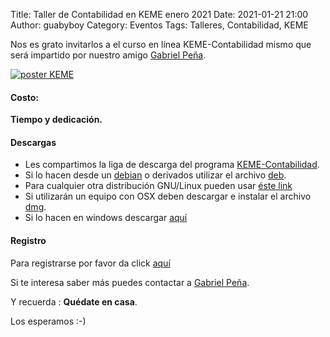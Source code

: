 Title: Taller de Contabilidad en KEME enero 2021
Date: 2021-01-21 21:00
Author: guabyboy
Category: Eventos
Tags: Talleres, Contabilidad, KEME

Nos es grato invitarlos a el curso en línea KEME-Contabilidad mismo que será impartido por nuestro amigo [Gabriel Peña](https://twitter.com/guabyboy).

[![poster KEME]({attach}2021-01-21-taller-contabilidad-keme/PosterContaGulag2021.png)]({attach}2021-01-21-taller-contabilidad-keme/PosterContaGulag2021.png)

#### Costo:
__Tiempo y dedicación.__

#### Descargas

* Les compartimos la liga de descarga del programa [KEME-Contabilidad](https://sourceforge.net/projects/keme/files/KEME-Contabilidad/3.2.1.5/).
* Si lo hacen desde un [debian](https://www.debian.org) o derivados utilizar el archivo [deb](https://sourceforge.net/projects/keme/files/KEME-Contabilidad/3.2.1.5/keme-3.2.1.5-Ubuntu-18.04LTS.deb/download).
* Para cualquier otra distribución GNU/Linux pueden usar [éste link](https://sourceforge.net/projects/keme/files/KEME-Contabilidad/3.2.1.5/keme-3.2.1.5.tar.gz/download)
* Si utilizarán un equipo con OSX deben descargar e instalar el archivo [dmg](https://sourceforge.net/projects/keme/files/KEME-Contabilidad/3.2.1.5/keme5.dmg/download).
* Si lo hacen en windows descargar [aquí](https://sourceforge.net/projects/keme/files/KEME-Contabilidad/3.2.1.5/setup-keme-3.2.1.5-windows.exe/download)

[comment]: <> (Los materiales a utilizar están a su disposición en la liga de dropbox de curso KEME)

#### Registro

Para registrarse por favor da click [aquí](https://docs.google.com/forms/d/e/1FAIpQLSeGZr5d_z75BDHxpYUPw0zixoi4eOymTnc3HN5wxN_eFasHhA/viewform)

Si te interesa saber más puedes contactar a [Gabriel Peña](https://twitter.com/guabyboy).

Y recuerda :  __Quédate en casa__.

Los esperamos :-)
